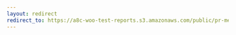 ```yaml
---
layout: redirect
redirect_to: https://a8c-woo-test-reports.s3.amazonaws.com/public/pr-merge/38592/api/index.html
---
```

